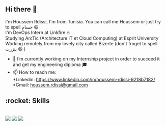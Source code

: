 <h2>Hi there 👋 </h2> 

I'm Houssem Rdissi, I'm from Tunisia.
You can call me Houssem or just try to spell حسام :satisfied:  
I'm DevOps Intern at Linkfire :fire: <br>
Studying ArcTic (Architecture IT et Cloud Computing) at Esprit University <br>
Working remotely from my lovely city called Bizerte (don't froget to spell بنزرت :satisfied: ) 

- 🔭 I’m currently working on my Internship project in order to succeed it and get my engineering diploma :mortar_board:
- 📫 How to reach me: <br>*Linkedin: https://www.linkedin.com/in/houssem-rdissi-9218b7182/ <br>*Gmail: houssem.rdissi@gmail.com 

<h2>:rocket: Skills </h2> <br>
<img src="https://img.shields.io/badge/.NET-5C2D91?style=for-the-badge&logo=.net&logoColor=white" /> 
<img src="https://img.shields.io/badge/Amazon_AWS-232F3E?style=for-the-badge&logo=amazon-aws&logoColor=white" /> 
<img src="https://img.shields.io/badge/Docker-2CA5E0?style=for-the-badge&logo=docker&logoColor=white" /> 
